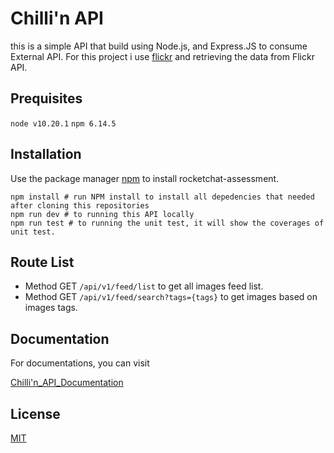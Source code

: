 # Chilli'n API
this is a simple API that build using Node.js, and Express.JS to consume External API.
For this project i use [flickr](https://www.flickr.com/services/api/) and retrieving the data from Flickr API.


## Prequisites

``` node v10.20.1 ``` ```npm 6.14.5 ```

## Installation

Use the package manager [npm](https://docs.npmjs.com/) to install rocketchat-assessment.


```
npm install # run NPM install to install all depedencies that needed after cloning this repositories
npm run dev # to running this API locally
npm run test # to running the unit test, it will show the coverages of unit test.
```


## Route List

* Method GET    ```/api/v1/feed/list```       to get all images feed list.
* Method GET    ```/api/v1/feed/search?tags={tags}```  to get images based on images tags.

## Documentation

For documentations, you can visit

[Chilli'n_API_Documentation](https://chillin-api.herokuapp.com/docs/)


## License
[MIT](https://choosealicense.com/licenses/mit/)
